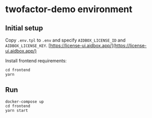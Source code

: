 # twofactor-demo environment

## Initial setup

Copy `.env.tpl` to `.env` and specify `AIDBOX_LICENSE_ID` and `AIDBOX_LICENSE_KEY`.
[https://license-ui.aidbox.app/](https://license-ui.aidbox.app/)

Install frontend requirements:
```
cd frontend
yarn
```

## Run

```
docker-compose up
cd frontend
yarn start
```
